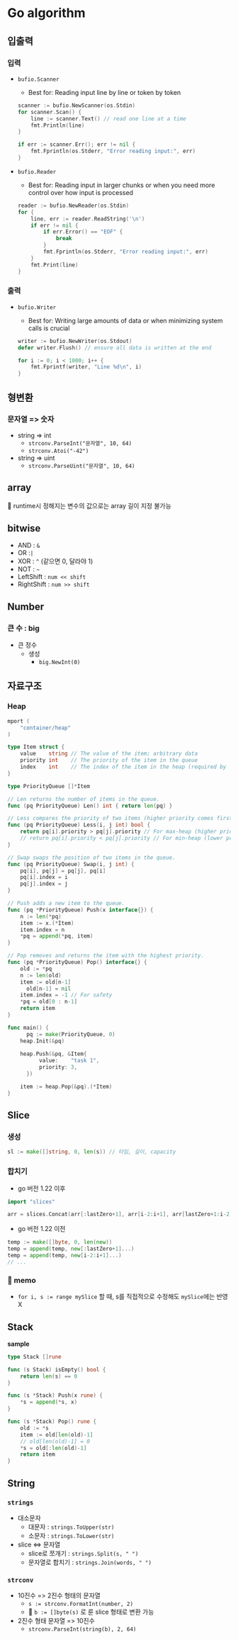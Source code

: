 # Go algorithm







## 입출력



### 입력

- `bufio.Scanner`

  - Best for: Reading input line by line or token by token

  ```go
  scanner := bufio.NewScanner(os.Stdin)
  for scanner.Scan() {
      line := scanner.Text() // read one line at a time
      fmt.Println(line)
  }
  
  if err := scanner.Err(); err != nil {
      fmt.Fprintln(os.Stderr, "Error reading input:", err)
  }
  ```

- `bufio.Reader`

  - Best for: Reading input in larger chunks or when you need more control over how input is processed

  ```go
  reader := bufio.NewReader(os.Stdin)
  for {
      line, err := reader.ReadString('\n')
      if err != nil {
          if err.Error() == "EOF" {
              break
          }
          fmt.Fprintln(os.Stderr, "Error reading input:", err)
      }
      fmt.Print(line)
  }
  ```



### 출력

- `bufio.Writer`

  - Best for: Writing large amounts of data or when minimizing system calls is crucial

  ```go
  writer := bufio.NewWriter(os.Stdout)
  defer writer.Flush() // ensure all data is written at the end
  
  for i := 0; i < 1000; i++ {
      fmt.Fprintf(writer, "Line %d\n", i)
  }
  ```

  



## 형변환



### 문자열 => 숫자

- string => int
  - `strconv.ParseInt("문자열", 10, 64)`
  - `strconv.Atoi("-42")`
- string => uint
  - `strconv.ParseUint("문자열", 10, 64)`



## array

:memo: runtime시 정해지는 변수의 값으로는 array 길이 지정 불가능



## bitwise

- AND : `&`
- OR :`|`
- XOR : `^` (같으면 0, 달라야 1)
- NOT : `~`
- LeftShift : `num << shift`
- RightShift : `num >> shift`



## Number



### 큰 수 : big

- 큰 정수
  - 생성
    - `big.NewInt(0)`





## 자료구조



### Heap

```go
mport (
    "container/heap"
)

type Item struct {
    value    string // The value of the item; arbitrary data
    priority int    // The priority of the item in the queue
    index    int    // The index of the item in the heap (required by `container/heap`)
}

type PriorityQueue []*Item

// Len returns the number of items in the queue.
func (pq PriorityQueue) Len() int { return len(pq) }

// Less compares the priority of two items (higher priority comes first).
func (pq PriorityQueue) Less(i, j int) bool {
    return pq[i].priority > pq[j].priority // For max-heap (higher priority first)
    // return pq[i].priority < pq[j].priority // For min-heap (lower priority first)
}

// Swap swaps the position of two items in the queue.
func (pq PriorityQueue) Swap(i, j int) {
    pq[i], pq[j] = pq[j], pq[i]
    pq[i].index = i
    pq[j].index = j
}

// Push adds a new item to the queue.
func (pq *PriorityQueue) Push(x interface{}) {
    n := len(*pq)
    item := x.(*Item)
    item.index = n
    *pq = append(*pq, item)
}

// Pop removes and returns the item with the highest priority.
func (pq *PriorityQueue) Pop() interface{} {
    old := *pq
    n := len(old)
    item := old[n-1]
	  old[n-1] = nil
    item.index = -1 // For safety
    *pq = old[0 : n-1]
    return item
}

func main() {
	  pq := make(PriorityQueue, 0)
    heap.Init(&pq)
  
    heap.Push(&pq, &Item{
          value:    "task 1",
          priority: 3,
      })

    item := heap.Pop(&pq).(*Item)
}
```



## Slice



### 생성

```go
sl := make([]string, 0, len(s)) // 타입, 길이, capacity
```



### 합치기

- go 버전 1.22 이후

```go
import "slices"

arr = slices.Concat(arr[:lastZero+1], arr[i-2:i+1], arr[lastZero+1:i-2], arr[i+1:])
```

- go 버전 1.22 이전

```go
temp := make([]byte, 0, len(new)) 
temp = append(temp, new[:lastZero+1]...)
temp = append(temp, new[i-2:i+1]...)
// ...
```





### :memo: memo

-  `for i, s := range mySlice` 할 때, s를 직접적으로 수정해도 `mySlice`에는 반영 X





## Stack

**sample**

```go
type Stack []rune

func (s Stack) isEmpty() bool {
	return len(s) == 0
}

func (s *Stack) Push(x rune) {
	*s = append(*s, x)
}

func (s *Stack) Pop() rune {
	old := *s
	item := old[len(old)-1]
	// old[len(old)-1] = 0
	*s = old[:len(old)-1]
	return item
}
```







## String

### `strings`

- 대소문자
  - 대문자 : `strings.ToUpper(str)`
  - 소문자 : `strings.ToLower(str)`
- slice <=> 문자열
  - slice로 쪼개기 : `strings.Split(s, " ")`
  - 문자열로 합치기 : `strings.Join(words, " ")`



### `strconv`

- 10진수 => 2진수 형태의 문자열
  - `s := strconv.FormatInt(number, 2)`
  - :memo: `b := []byte(s)` 로 룬 slice 형태로 변환 가능
- 2진수 형태 문자열 => 10진수
  - `strconv.ParseInt(string(b), 2, 64)`
